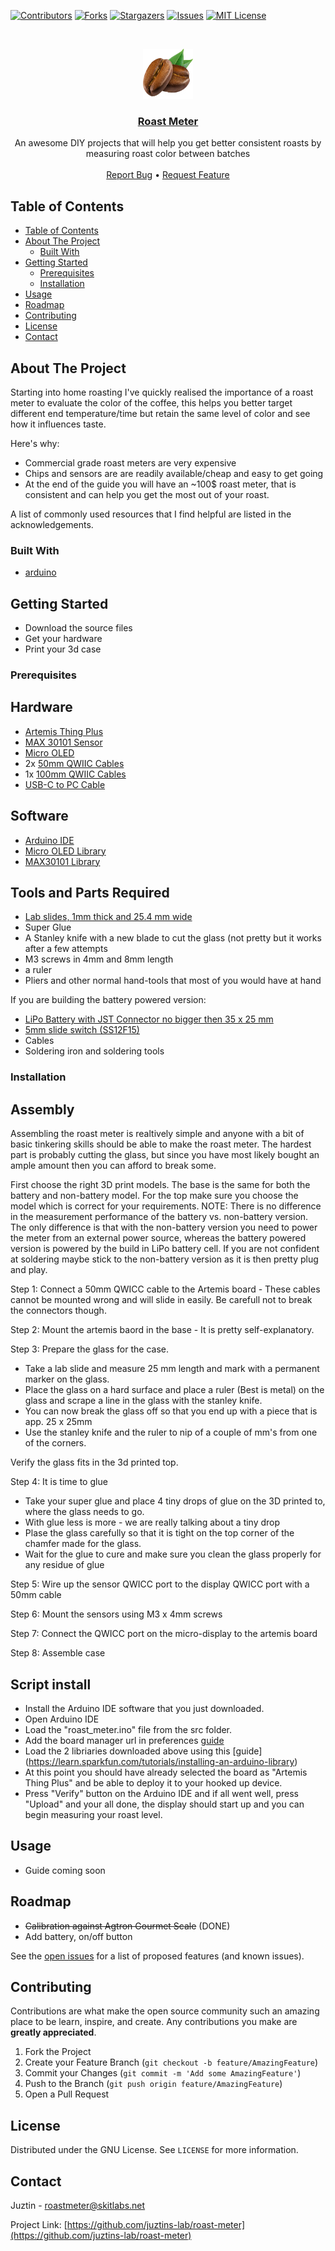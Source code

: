 <!--
repo name: roast-meter
description: DIY roast meter guide
github name:  Juztins-Lab
link: https://github.com/juztins-lab/roast-meter
logo path: assets/logo.png
screenshot: 
twitter: your_username
email: justin@skitlabs.net
-->

<!-- PROJECT SHIELDS -->
[![Contributors][contributors-shield]][contributors-url]
[![Forks][forks-shield]][forks-url]
[![Stargazers][stars-shield]][stars-url]
[![Issues][issues-shield]][issues-url]
[![MIT License][license-shield]][license-url]
<!-- [![LinkedIn][linkedin-shield]][linkedin-url] -->



<!-- PROJECT LOGO -->
<br />
<p align="center">
    <a href="https://github.com/juztins-lab/roast-meter">
        <img src="assets/logo.png" alt="Logo" width="80" height="80">
    </a>
<h3 align="center"><a href="https://github.com/juztins-lab/roast-meter">Roast Meter</a></h3>
    <p align="center">
        An awesome DIY projects that will help you get better consistent roasts by measuring roast color between batches
        <br />
        <br />
        <a href="https://github.com/juztins-lab/roast-meter/issues">Report Bug</a>
        •
        <a href="https://github.com/juztins-lab/roast-meter/issues">Request Feature</a>
    </p>
</p>



<!-- TABLE OF CONTENTS -->
## Table of Contents

- [Table of Contents](#table-of-contents)
- [About The Project](#about-the-project)
  - [Built With](#built-with)
- [Getting Started](#getting-started)
  - [Prerequisites](#prerequisites)
  - [Installation](#installation)
- [Usage](#usage)
- [Roadmap](#roadmap)
- [Contributing](#contributing)
- [License](#license)
- [Contact](#contact)



<!-- ABOUT THE PROJECT -->
## About The Project

Starting into home roasting I've quickly realised the importance of a roast meter to evaluate the color of the coffee, this helps you better target different end temperature/time but retain the same level of color and see how it influences taste.


Here's why:
* Commercial grade roast meters are very expensive
* Chips and sensors are are readily available/cheap and easy to get going
* At the end of the guide you will have an ~100$ roast meter, that is consistent and can help you get the most out of your roast.

A list of commonly used resources that I find helpful are listed in the acknowledgements.

### Built With
* [arduino]()


<!-- GETTING STARTED -->
## Getting Started
* Download the source files
* Get your hardware
* Print your 3d case

### Prerequisites

## Hardware
* [Artemis Thing Plus](https://www.sparkfun.com/products/15574)
* [MAX 30101 Sensor](https://www.sparkfun.com/products/16474)
* [Micro OLED](https://www.sparkfun.com/products/14532)
* 2x [50mm QWIIC Cables](https://www.sparkfun.com/products/14426)
* 1x [100mm QWIIC Cables](https://www.sparkfun.com/products/14427)
* [USB-C to PC Cable](https://www.sparkfun.com/products/14743)

## Software
* [Arduino IDE](https://www.arduino.cc/en/software)
* [Micro OLED Library](https://github.com/sparkfun/SparkFun_Micro_OLED_Arduino_Library/archive/refs/heads/main.zip)
* [MAX30101 Library](https://github.com/sparkfun/SparkFun_MAX3010x_Sensor_Library/archive/refs/heads/master.zip)

## Tools and Parts Required
* [Lab slides, 1mm thick and 25.4 mm wide](https://www.amazon.com/AmScope-BS-72P-100S-22-Pre-Cleaned-Microscope-Coverslips/dp/B00L1S93PS/ref=sr_1_6?crid=363P8HPSXU7IV&keywords=lab+slides+7105&qid=1678640185&sprefix=lab+slides+7105%2Caps%2C251&sr=8-6)
* Super Glue 
* A Stanley knife with a new blade to cut the glass (not pretty but it works after a few attempts
* M3 screws in 4mm and 8mm length
* a ruler
* Pliers and other normal hand-tools that most of you would have at hand

If you are building the battery powered version:
* [LiPo Battery with JST Connector no bigger then 35 x 25 mm](https://www.amazon.com/Battery-Rechargeable-Lithium-Polymer-Connector/dp/B07BTWMM8H/ref=sr_1_1?crid=3606UD51RUMWA&keywords=lipo+3.7+400mah+jx&qid=1678641789&refresh=1&sprefix=lipo+3.7+400mah+jx%2Caps%2C260&sr=8-1)
* [5mm slide switch (SS12F15)](https://www.amazon.com/dp/B08H594X92/ref=redir_mobile_desktop?_encoding=UTF8&aaxitk=6791b0967d3006c0d39f902ecaf5c135&content-id=amzn1.sym.7dd77237-72be-4809-b5b5-d553eab7ad9d%3Aamzn1.sym.7dd77237-72be-4809-b5b5-d553eab7ad9d&hsa_cr_id=3406948240101&pd_rd_plhdr=t&pd_rd_r=20d6625e-d387-4249-9877-2d476d60e8de&pd_rd_w=7eRSz&pd_rd_wg=pbMm2&qid=1678642098&ref_=sbx_be_s_sparkle_mcd_asin_1_img&sr=1-2-9e67e56a-6f64-441f-a281-df67fc737124)
* Cables
* Soldering iron and soldering tools

### Installation

## Assembly
Assembling the roast meter is realtively simple and anyone with a bit of basic tinkering skills should be able to make the roast meter.
The hardest part is probably cutting the glass, but since you have most likely bought an ample amount then you can afford to break some.

First choose the right 3D print models.
The base is the same for both the battery and non-battery model.
For the top make sure you choose the model which is correct for your requirements.
NOTE: There is no difference in the measurement performance of the battery vs. non-battery version.
The only difference is that with the non-battery version you need to power the meter from an external power source, whereas the battery powered version is powered by the build in LiPo battery cell.
If you are not confident at soldering maybe stick to the non-battery version as it is then pretty plug and play.

Step 1: Connect a 50mm QWICC cable to the Artemis board - These cables cannot be mounted wrong and will slide in easily. Be carefull not to break the connectors though.

Step 2: Mount the artemis baord in the base - It is pretty self-explanatory. 


Step 3: Prepare the glass for the case.
- Take a lab slide and measure 25 mm length and mark with a permanent marker on the glass.
- Place the glass on a hard surface and place a ruler (Best is metal) on the glass and scrape a line in the glass with the stanley knife.
- You can now break the glass off so that you end up with a piece that is app. 25 x 25mm
- Use the stanley knife and the ruler to nip of a couple of mm's from one of the corners.

Verify the glass fits in the 3d printed top.

Step 4: It is time to glue
- Take your super glue and place 4 tiny drops of glue on the 3D printed to, where the glass needs to go.
- With glue less is more - we are really talking about a tiny drop 
- Plase the glass carefully so that it is tight on the top corner of the chamfer made for the glass.
- Wait for the glue to cure and make sure you clean the glass properly for any residue of glue

Step 5: Wire up the sensor QWICC port to the display QWICC port with a 50mm cable

Step 6: Mount the sensors using M3 x 4mm screws

Step 7: Connect the QWICC port on the micro-display to the artemis board

Step 8: Assemble case



## Script install
* Install the Arduino IDE software that you just downloaded.
* Open Arduino IDE
* Load the "roast_meter.ino" file from the src folder.
* Add the board manager url in preferences [guide](https://learn.sparkfun.com/tutorials/artemis-development-with-arduino?_ga=2.2886777.830565863.1676798314-1161989038.1673857417)
* Load the 2 libriaries downloaded above using this [guide] (https://learn.sparkfun.com/tutorials/installing-an-arduino-library)
* At this point you should have already selected the board as "Artemis Thing Plus" and be able to deploy it to your hooked up device.
* Press "Verify" button on the Arduino IDE and if all went well, press "Upload" and your all done, the display should start up and you can begin measuring your roast level.


<!-- USAGE EXAMPLES -->
## Usage
* Guide coming soon


<!-- ROADMAP -->
## Roadmap
* ~~Calibration against Agtron Gourmet Scale~~ (DONE)
* Add battery, on/off button

See the [open issues](https://github.com/juztins-lab/roast-meter/issues) for a list of proposed features (and known issues).



<!-- CONTRIBUTING -->
## Contributing

Contributions are what make the open source community such an amazing place to be learn, inspire, and create. Any contributions you make are **greatly appreciated**.

1. Fork the Project
2. Create your Feature Branch (`git checkout -b feature/AmazingFeature`)
3. Commit your Changes (`git commit -m 'Add some AmazingFeature'`)
4. Push to the Branch (`git push origin feature/AmazingFeature`)
5. Open a Pull Request



<!-- LICENSE -->
## License

Distributed under the GNU License. See `LICENSE` for more information.



<!-- CONTACT -->
## Contact

Juztin - roastmeter@skitlabs.net

Project Link: [https://github.com/juztins-lab/roast-meter](https://github.com/juztins-lab/roast-meter)



<!-- MARKDOWN LINKS & IMAGES -->
<!-- https://www.markdownguide.org/basic-syntax/#reference-style-links -->
[contributors-shield]: https://img.shields.io/github/contributors/juztins-lab/roast-meter.svg?style=flat-square
[contributors-url]: https://github.com/juztins-lab/roast-meter/graphs/contributors
[forks-shield]: https://img.shields.io/github/forks/juztins-lab/roast-meter.svg?style=flat-square
[forks-url]: https://github.com/juztins-lab/roast-meter/network/members
[stars-shield]: https://img.shields.io/github/stars/juztins-lab/roast-meter.svg?style=flat-square
[stars-url]: https://github.com/juztins-lab/roast-meter/stargazers
[issues-shield]: https://img.shields.io/github/issues/juztins-lab/roast-meter.svg?style=flat-square
[issues-url]: https://github.com/juztins-lab/roast-meter/issues
[license-shield]: https://img.shields.io/github/license/juztins-lab/roast-meter.svg?style=flat-square
[license-url]: https://github.com/juztins-lab/roast-meter/blob/master/LICENSE.txt
[product-screenshot]: images/screenshot.png
